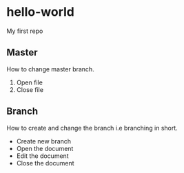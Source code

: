 # hello-world
My first repo

## Master
How to change master branch.

1. Open file
2. Close file
## Branch

How to create and change the branch i.e branching in short.

- Create new branch
- Open the document
- Edit the document
- Close the document



